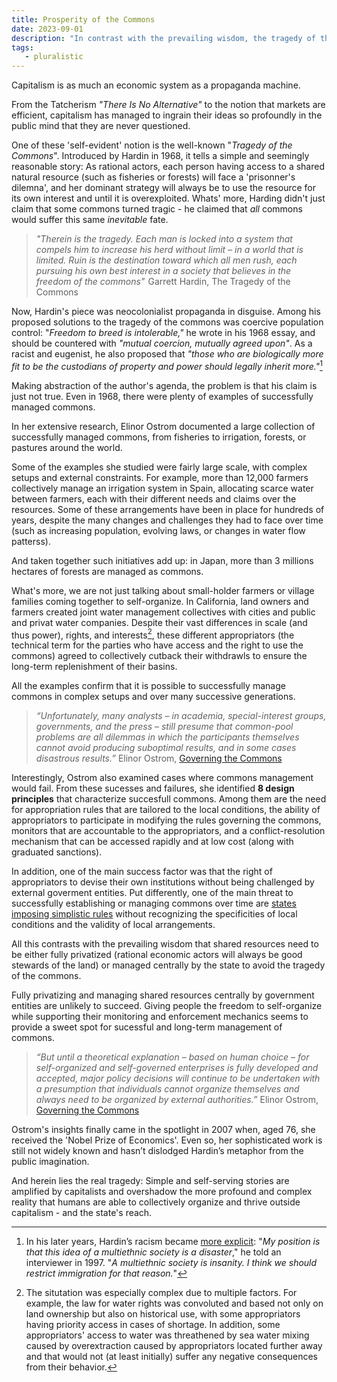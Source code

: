 ```yaml
---
title: Prosperity of the Commons
date: 2023-09-01
description: "In contrast with the prevailing wisdom, the tragedy of the commons is not a fatality, and shared resources don't have to be either fully privatized or managed centrally by the state to avoid their overexploitation."
tags:
   - pluralistic
---
```


Capitalism is as much an economic system as a propaganda machine. 

From the Tatcherism *"There Is No Alternative"* to the notion that markets are efficient, capitalism has managed to ingrain their ideas so profoundly in the public mind that they are never questioned.

One of these 'self-evident' notion is the well-known "*Tragedy of the Commons*". 
Introduced by Hardin in 1968, it tells a simple and seemingly reasonable story: As rational actors, each person having access to a shared natural resource (such as fisheries or forests) will face a 'prisonner's dilemna', and her dominant strategy will always be to use the resource for its own interest and until it is overexploited.
Whats' more, Harding didn't just claim that some commons turned tragic - he claimed that *all* commons would suffer this same *inevitable* fate.

> *"Therein is the tragedy. Each man is locked into a system that compels him to increase his herd without limit – in a world that is limited. Ruin is the destination toward which all men rush, each pursuing his own best interest in a society that believes in the freedom of the commons"*  Garrett Hardin, The Tragedy of the Commons

Now, Hardin's piece was neocolonialist propaganda in disguise. 
Among his proposed solutions to the tragedy of the commons was coercive population control: "*Freedom to breed is intolerable,"* he wrote in his 1968 essay, and should be countered with *"mutual coercion, mutually agreed upon"*. 
As a racist and eugenist, he also proposed that *"those who are biologically more fit to be the custodians of property and power should legally inherit more."*[^1]

Making abstraction of the author's agenda, the problem is that his claim is just not true. Even in 1968, there were plenty of examples of successfully managed commons. 

In her extensive research, Elinor Ostrom documented a large collection of successfully managed commons, from fisheries to irrigation, forests, or pastures around the world.

Some of the examples she studied were fairly large scale, with complex setups and external constraints. 
For example, more than 12,000 farmers collectively manage an irrigation system in Spain, allocating scarce water between farmers, each with their different needs and claims over the resources. 
Some of these arrangements have been in place for hundreds of years, despite the many changes and challenges they had to face over time (such as increasing population, evolving laws, or changes in water flow patterss). 

And taken together such initiatives add up: in Japan, more than 3 millions hectares of forests are managed as commons. 

What's more, we are not just talking about small-holder farmers or village families coming together to self-organize.
In California, land owners and farmers created joint water management collectives with cities and public and privat water companies.
Despite their vast differences in scale (and thus power), rights, and interests[^2], these different appropriators (the technical term for the parties who have access and the right to use the commons) agreed to collectively cutback their withdrawls to ensure the long-term replenishment of their basins.

All the examples confirm that it is possible to successfully manage commons in complex setups and over many successive generations.

> *“Unfortunately, many analysts – in academia, special-interest groups, governments, and the press – still presume that common-pool problems are all dilemmas in which the participants themselves cannot avoid producing suboptimal results, and in some cases disastrous results.”* Elinor Ostrom, [Governing the Commons](https://www.cambridge.org/core/books/governing-the-commons/A8BB63BC4A1433A50A3FB92EDBBB97D5) 

Interestingly, Ostrom also examined cases where commons management would fail. 
From these sucesses and failures, she identified **8 design principles** that characterize succesfull commons. 
Among them are the need for appropriation rules that are tailored to the local conditions, the ability of appropriators to participate in modifying the rules governing the commons, monitors that are accountable to the appropriators, and a conflict-resolution mechanism that can be accessed rapidly and at low cost (along with graduated sanctions).
 
In addition, one of the main success factor was that the right of appropriators to devise their own institutions without being challenged by external goverment entities. 
Put differently, one of the main threat to successfully establishing or managing commons over time are [states imposing simplistic rules](https://yalebooks.yale.edu/book/9780300078152/seeing-like-a-state/) without recognizing the specificities of local conditions and the validity of local arrangements. 

All this contrasts with the prevailing wisdom that shared resources need to be either fully privatized (rational economic actors will always be good stewards of the land) or managed centrally by the state to avoid the tragedy of the commons.

Fully privatizing and managing shared resources centrally by government entities are unlikely to succeed. 
Giving people the freedom to self-organize while supporting their monitoring and enforcement mechanics seems to provide a sweet spot for sucessful and long-term management of commons.

> *“But until a theoretical explanation – based on human choice – for self-organized and self-governed enterprises is fully developed and accepted, major policy decisions will continue to be undertaken with a presumption that individuals cannot organize themselves and always need to be organized by external authorities.”* Elinor Ostrom, [Governing the Commons](https://www.cambridge.org/core/books/governing-the-commons/A8BB63BC4A1433A50A3FB92EDBBB97D5) 

Ostrom's insights finally came in the spotlight in 2007 when, aged 76, she received the 'Nobel Prize of Economics'. 
Even so, her sophisticated work is still not widely known and hasn’t dislodged Hardin’s metaphor from the public imagination. 

And herein lies the real tragedy: Simple and self-serving stories are amplified by capitalists and overshadow the more profound and complex reality that humans are able to collectively organize and thrive outside capitalism - and the state's reach. 



[^1]: In his later years, Hardin’s racism became [more explicit](https://www.garretthardinsociety.org/gh/gh_straub_interview.html): "*My position is that this idea of a multiethnic society is a disaster*," he told an interviewer in 1997. "*A multiethnic society is insanity. I think we should restrict immigration for that reason.*"

[^2]: The situtation was especially complex due to multiple factors. For example, the law for water rights was convoluted and based not only on land ownership but also on historical use, with some appropriators having priority access in cases of shortage. In addition, some appropriators' access to water was threathened by sea water mixing caused by overextraction caused by appropriators located further away and that would not (at least initially) suffer any negative consequences from their behavior. 


